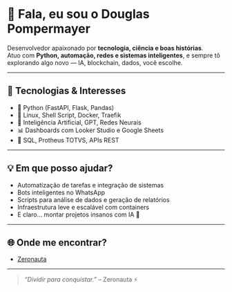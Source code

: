 # 👋 Fala, eu sou o Douglas Pompermayer

Desenvolvedor apaixonado por **tecnologia, ciência e boas histórias**.  
Atuo com **Python, automação, redes e sistemas inteligentes**, e sempre tô explorando algo novo — IA, blockchain, dados, você escolhe.

---

## 🚀 Tecnologias & Interesses

- 🐍 Python (FastAPI, Flask, Pandas)
- 🐧 Linux, Shell Script, Docker, Traefik
- 🧠 Inteligência Artificial, GPT, Redes Neurais
- 📊 Dashboards com Looker Studio e Google Sheets
- 🧩 SQL, Protheus TOTVS, APIs REST

---

## 💡 Em que posso ajudar?

- Automatização de tarefas e integração de sistemas  
- Bots inteligentes no WhatsApp  
- Scripts para análise de dados e geração de relatórios  
- Infraestrutura leve e escalável com containers  
- E claro... montar projetos insanos com IA 🤖

---

## 🌐 Onde me encontrar?

- [Zeronauta](https://zeronauta.pages.dev)

---

> _“Dividir para conquistar.”_ – Zeronauta ⚡

  
